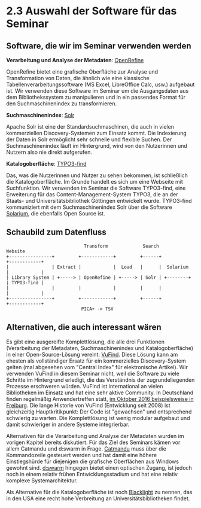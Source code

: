 # 2.3 Auswahl der Software für das Seminar

## Software, die wir im Seminar verwenden werden

**Verarbeitung und Analyse der Metadaten**: [OpenRefine](http://openrefine.org)

OpenRefine bietet eine grafische Oberfläche zur Analyse und Transformation von Daten, die ähnlich wie eine klassische Tabellenverarbeitungssoftware (MS Excel, LibreOffice Calc, usw.) aufgebaut ist. Wir verwenden diese Software im Seminar um die Ausgangsdaten aus dem Bibliothekssystem zu manipulieren und in ein passendes Format für den Suchmaschinenindex zu transformieren.

**Suchmaschinenindex**: [Solr](http://lucene.apache.org/solr/)

Apache Solr ist eine der Standardsuchmaschinen, die auch in vielen kommerziellen Discovery-Systemen zum Einsatz kommt. Die Indexierung der Daten in Solr ermöglicht sehr schnelle und flexible Suchen. Der Suchmaschinenindex läuft im Hintergrund, wird von den Nutzerinnen und Nutzern also nie direkt aufgerufen.

**Katalogoberfläche**: [TYPO3-find](https://github.com/subugoe/typo3-find)

Das, was die Nutzerinnen und Nutzer zu sehen bekommen, ist schließlich die Katalogoberfläche. Im Grunde handelt es sich um eine Webseite mit Suchfunktion. Wir verwenden im Seminar die Software TYPO3-find, eine Erweiterung für das Content-Management-System TYPO3, die an der Staats- und Universitätsbibliothek Göttingen entwickelt wurde. TYPO3-find kommuniziert mit dem Suchmaschinenindex Solr über die Software [Solarium](http://www.solarium-project.org/), die ebenfalls Open Source ist.

## Schaubild zum Datenfluss

```
                             Transform             Search                Website
+----------------+         +------------+         +------+            +------------+
|                | Extract |            |  Load   |      |  Solarium  |            |
| Library System | +-----> | OpenRefine | +-----> | Solr | +--------+ | TYPO3-find |
|                |         |            |         |      |            |            |
+----------------+         +------------+         +------+            +------------+
                            PICA+ -> TSV
```

## Alternativen, die auch interessant wären

Es gibt eine ausgereifte Komplettlösung, die alle drei Funktionen (Verarbeitung der Metadaten, Suchmaschinenindex und Katalogoberfläche) in einer Open-Source-Lösung vereint: [VuFind](http://vufind-org.github.io/vufind/). Diese Lösung kann am ehesten als vollständiger Ersatz für ein kommerzielles Discovery-System gelten (mal abgesehen vom "Central Index" für elektronische Artikel). Wir verwenden VuFind in diesem Seminar nicht, weil die Software zu viele Schritte im Hintergrund erledigt, die das Verständnis der zugrundeliegenden Prozesse erschweren würden. VuFind ist international an vielen Bibliotheken im Einsatz und hat eine sehr aktive Community. In Deutschland finden regelmäßig Anwendertreffen statt, [im Oktober 2016 beispielsweise in Freiburg](https://www.ub.uni-freiburg.de/ihre-ub/veranstaltungen/vufind-anwendertreffen/). Die lange Historie von VuFind (Entwicklung seit 2008) ist gleichzeitig Hauptkritikpunkt: Der Code ist "gewachsen" und entsprechend schwierig zu warten. Die Komplettlösung ist wenig modular aufgebaut und damit schwieriger in andere Systeme integrierbar.

Alternativen für die Verarbeitung und Analyse der Metadaten wurden im vorigen Kapitel bereits diskutiert. Für das Ziel des Seminars kämen vor allem Catmandu und d:swarm in Frage. [Catmandu](http://librecat.org/) muss über die Kommandozeile gesteuert werden und hat damit eine höhere Einstiegshürde für diejenigen die grafische Oberflächen aus Windows gewohnt sind. [d:swarm](http://www.dswarm.org) hingegen bietet einen optischen Zugang, ist jedoch noch in einem relativ frühen Entwicklungsstadium und hat eine relativ komplexe Systemarchitektur.

Als Alternative für die Katalogoberfläche ist noch [Blacklight](http://projectblacklight.org/) zu nennen, das in den USA eine recht hohe Verbreitung an Universitätsbibliotheken findet. 